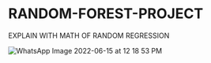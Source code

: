 # RANDOM-FOREST-PROJECT
EXPLAIN WITH MATH OF RANDOM REGRESSION

![WhatsApp Image 2022-06-15 at 12 18 53 PM](https://user-images.githubusercontent.com/100261044/173761351-12f97282-76c0-4bd6-9f8d-eaf24e344bc1.jpeg)
